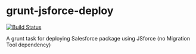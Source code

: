 # grunt-jsforce-deploy
[![Build Status](https://travis-ci.org/jsforce/grunt-jsforce-deploy.svg?branch=master)](https://travis-ci.org/jsforce/grunt-jsforce-deploy)

A grunt task for deploying Salesforce package using JSforce (no Migration Tool dependency)
